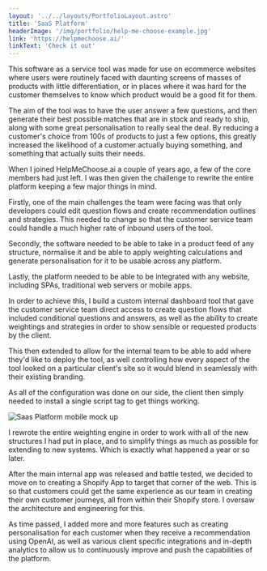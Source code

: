 ```yaml
---
layout: '../../layouts/PortfolioLayout.astro'
title: 'SaaS Platform'
headerImage: '/img/portfolio/help-me-choose-example.jpg'
link: 'https://helpmechoose.ai/'
linkText: 'Check it out'
---
```


This software as a service tool was made for use on ecommerce websites where users were routinely faced with daunting screens of masses of products with little differentiation, or in places where it was hard for the customer themselves to know which product would be a good fit for them.

The aim of the tool was to have the user answer a few questions, and then generate their best possible matches that are in stock and ready to ship, along with some great personalisation to really seal the deal. By reducing a customer's choice from 100s of products to just a few options, this greatly increased the likelihood of a customer actually buying something, and something that actually suits their needs.

When I joined HelpMeChoose.ai a couple of years ago, a few of the core members had just left. I was then given the challenge to rewrite the entire platform keeping a few major things in mind.

Firstly, one of the main challenges the team were facing was that only developers could edit question flows and create recommendation outlines and strategies. This needed to change so that the customer service team could handle a much higher rate of inbound users of the tool.

Secondly, the software needed to be able to take in a product feed of any structure, normalise it and be able to apply weighting calculations and generate personalisation for it to be usable across any platform.

Lastly, the platform needed to be able to be integrated with any website, including SPAs, traditional web servers or mobile apps.

In order to achieve this, I build a custom internal dashboard tool that gave the customer service team direct access to create question flows that included conditional questions and answers, as well as the ability to create weightings and strategies in order to show sensible or requested products by the client.

This then extended to allow for the internal team to be able to add where they'd like to deploy the tool, as well controlling how every aspect of the tool looked on a particular client's site so it would blend in seamlessly with their existing branding.

As all of the configuration was done on our side, the client then simply needed to install a single script tag to get things working.

![Saas Platform mobile mock up](/img/portfolio/hmc-phone-mockup.jpg)

I rewrote the entire weighting engine in order to work with all of the new structures I had put in place, and to simplify things as much as possible for extending to new systems. Which is exactly what happened a year or so later.

After the main internal app was released and battle tested, we decided to move on to creating a Shopify App to target that corner of the web. This is so that customers could get the same experience as our team in creating their own customer journeys, all from within their Shopify store. I oversaw the architecture and engineering for this.

As time passed, I added more and more features such as creating personalisation for each customer when they receive a recommendation using OpenAI, as well as various client specific integrations and in-depth analytics to allow us to continuously improve and push the capabilities of the platform.
